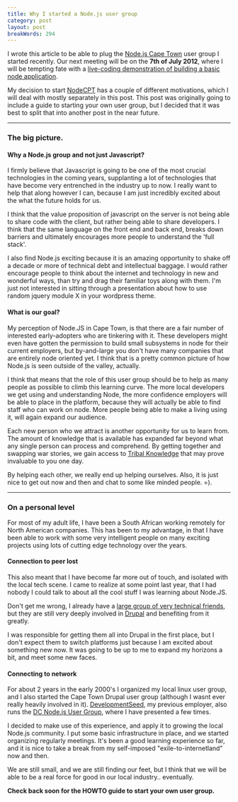 ```yaml
---
title: Why I started a Node.js user group
category: post
layout: post
breakWords: 294
---
```


I wrote this article to be able to plug the [Node.js Cape Town](http://nodecpt.github.com) user group I started recently. Our next meeting will be on the __7th of July 2012__, where I will be tempting fate with a [live-coding demonstration of building a basic node application](http://nodecpt.github.com/2012/05/june-meetup/).

My decision to start [NodeCPT](http://nodecpt.github.com) has a couple of different motivations, which I will deal with mostly separately in this post. This post was originally going to include a guide to starting your own user group, but I decided that it was best to split that into another post in the near future.

<hr class='soften' />

### The big picture.

#### Why a Node.js group and not just Javascript? 

I firmly believe that Javascript is going to be one of the most crucial technologies in the coming years, supplanting a lot of technologies that have become very entrenched in the industry up to now. I really want to help that along however I can, because I am just incredibly excited about the what the future holds for us.
  
I think that the value proposition of javascript on the server is not being able to share code with the client, but rather being able to share developers. I think that the same language on the front end and back end, breaks down barriers and ultimately encourages more people to understand the 'full stack'.

I also find Node.js exciting because it is an amazing opportunity to shake off a decade or more of technical debt and intellectual baggage. I would rather encourage people to think about the internet and technology in new and wonderful ways, than try and drag their familiar toys along with them. I'm just not interested in sitting through a presentation about how to use random jquery module X in your wordpress theme.

<!--more-->
#### What is our goal?

My perception of Node.JS in Cape Town, is that there are a fair number of interested early-adopters who are tinkering with it. These developers might even have gotten the permission to build small subsystems in node for their current employers, but by-and-large you don't have many companies that are entirely node oriented yet. I think that is a pretty common picture of how Node.js is seen outside of the valley, actually.

I think that means that the role of this user group should be to help as many people as possible to climb this learning curve. The more local developers we get using and understanding Node, the more confidence employers will be able to place in the platform, because they will actually be able to find staff who can work on node. More people being able to make a living using it, will again expand our audience.

Each new person who we attract is another opportunity for us to learn from. The amount of knowledge that is available has expanded far beyond what any single person can process and comprehend. By getting together and swapping war stories, we gain access to [Tribal Knowledge](http://en.wikipedia.org/wiki/Tribal_knowledge) that may prove invaluable to you one day.

By helping each other, we really end up helping ourselves.
Also, it is just nice to get out now and then and chat to some like minded people. =).

<hr class='soften' />

### On a personal level

For most of my adult life, I have been a South African working remotely for North American companies. This has been to my advantage, in that I have been able to work with some very intelligent people on many exciting projects using lots of cutting edge technology over the years.

#### Connection to peer lost

This also meant that I have become far more out of touch, and isolated with the local tech scene. I came to realize at some point last year, that I had nobody I could talk to about all the cool stuff I was learning about Node.JS.

Don't get me wrong, I already have a [large group of very technical friends](http://telamenta.com/), but they are still very deeply involved in [Drupal](http://drupal.org) and benefiting from it greatly.

I was responsible for getting them all into Drupal in the first place, but I don't expect them to switch platforms just because I am excited about something new now. It was going to be up to me to expand my horizons a bit, and meet some new faces.

#### Connecting to network

For about 2 years in the early 2000's I organized my local linux user group, and I also started the Cape Town Drupal user group (although I wasnt ever really heavily involved in it). [DevelopmentSeed](http://developmentseed.org), my previous employer, also runs the [DC Node.js User Group](http://nodedc.github.com), where I have presented a few times.

I decided to make use of this experience, and apply it to growing the local Node.js community. I put some basic infrastructure in place, and we started organizing regularly meetings. It's been a good learning experience so far, and it is nice to take a break from my self-imposed "exile-to-internetland" now and then.

We are still small, and we are still finding our feet, but I think that we will be able to be a real force for good in our local industry.. eventually.


<strong>Check back soon for the HOWTO guide to start your own user group.</strong>

